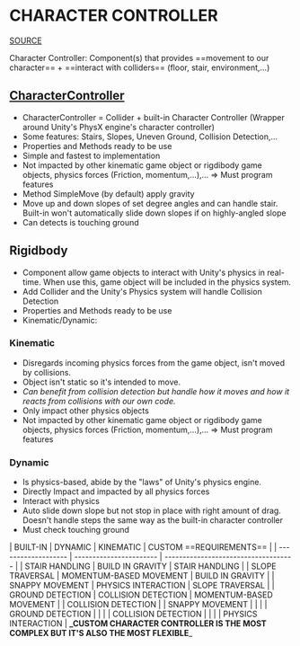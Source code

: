 # CHARACTER CONTROLLER

[SOURCE](https://youtu.be/e94KggaEAr4?list=PLwyUzJb_FNeQrIxCEjj5AMPwawsw5beAy)

Character Controller: Component(s) that provides ==movement to our character== + ==interact with colliders== (floor, stair, environment,...)

## [CharacterController](https://docs.unity3d.com/ScriptReference/CharacterController.html)

- CharacterController = Collider + built-in Character Controller (Wrapper around Unity's PhysX engine's character controller)
- Some features: Stairs, Slopes, Uneven Ground, Collision Detection,... 
- Properties and Methods ready to be use
- Simple and fastest to implementation
- Not impacted by other kinematic game object or rigdibody game objects, physics forces (Friction, momentum,...),... => Must program features
- Method SimpleMove (by default) apply gravity
- Move up and down slopes of set degree angles and can handle stair. Built-in won't  automatically slide down slopes if on highly-angled slope
- Can detects is touching ground

## Rigidbody

- Component allow game objects to interact with Unity's physics in real-time. When use this, game object will be included in the physics system.
- Add Collider and the Unity's Physics system will handle Collision Detection
- Properties and Methods ready to be use
- Kinematic/Dynamic:

### Kinematic

- Disregards incoming physics forces from the game object, isn't moved by collisions. 
- Object isn't static so it's intended to move. 
- _Can benefit from collision detection but handle how it moves and how it reacts from collisions with our own code._
- Only impact other physics objects
- Not impacted by other kinematic game object or rigdibody game objects, physics forces (Friction, momentum,...),... => Must program features

### Dynamic

- Is physics-based, abide by the "laws" of Unity's physics engine. 
- Directly Impact and impacted by all physics forces
- Interact with physics
- Auto slide down slope but not stop in place with right amount of drag. Doesn't handle steps the same way as the built-in character controller
- Must check touching ground

| BUILT-IN            | DYNAMIC                 | KINEMATIC  | CUSTOM ==REQUIREMENTS== |
| ------------------- | ----------------------- | ------------------------------------ |
| STAIR HANDLING      | BUILD IN GRAVITY        | STAIR HANDLING                       |
| SLOPE TRAVERSAL     | MOMENTUM-BASED MOVEMENT | BUILD IN GRAVITY                     |
| SNAPPY MOVEMENT     | PHYSICS INTERACTION     | SLOPE TRAVERSAL                      |
| GROUND DETECTION    | COLLISION DETECTION     | MOMENTUM-BASED MOVEMENT              |
| COLLISION DETECTION |                         | SNAPPY MOVEMENT                      |
|                     |                         | GROUND DETECTION                     |
|                     |                         | COLLISION DETECTION                  |
|                     |                         | PHYSICS INTERACTION                  |
**_CUSTOM CHARACTER CONTROLLER IS THE MOST COMPLEX BUT IT'S ALSO THE MOST FLEXIBLE**_